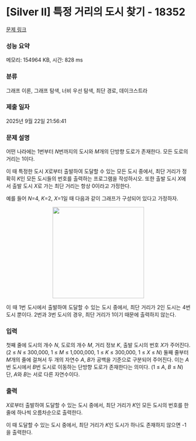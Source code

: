 # [Silver II] 특정 거리의 도시 찾기 - 18352 

[문제 링크](https://www.acmicpc.net/problem/18352) 

### 성능 요약

메모리: 154964 KB, 시간: 828 ms

### 분류

그래프 이론, 그래프 탐색, 너비 우선 탐색, 최단 경로, 데이크스트라

### 제출 일자

2025년 9월 22일 21:56:41

### 문제 설명

<p style="user-select: auto !important;">어떤 나라에는 1번부터 <em style="user-select: auto !important;">N</em>번까지의 도시와 <em style="user-select: auto !important;">M</em>개의 단방향 도로가 존재한다. 모든 도로의 거리는 1이다.</p>

<p style="user-select: auto !important;">이 때 특정한 도시 <em style="user-select: auto !important;">X</em>로부터 출발하여 도달할 수 있는 모든 도시 중에서, 최단 거리가 정확히 <em style="user-select: auto !important;">K</em>인 모든 도시들의 번호를 출력하는 프로그램을 작성하시오. 또한 출발 도시 <em style="user-select: auto !important;">X</em>에서 출발 도시 <em style="user-select: auto !important;">X</em>로 가는 최단 거리는 항상 0이라고 가정한다.</p>

<p style="user-select: auto !important;">예를 들어 <em style="user-select: auto !important;">N</em>=4, <em style="user-select: auto !important;">K</em>=2, <em style="user-select: auto !important;">X</em>=1일 때 다음과 같이 그래프가 구성되어 있다고 가정하자.</p>

<p style="text-align: center; user-select: auto !important;"><img alt="" src="https://upload.acmicpc.net/a5e311d7-7ce4-4638-88a5-3665fb4459e5/-/preview/" style="height: 249px; width: 250px; user-select: auto !important;"></p>

<p style="text-align: justify; user-select: auto !important;">이 때 1번 도시에서 출발하여 도달할 수 있는 도시 중에서, 최단 거리가 2인 도시는 4번 도시 뿐이다.  2번과 3번 도시의 경우, 최단 거리가 1이기 때문에 출력하지 않는다.</p>

### 입력 

 <p style="user-select: auto !important;">첫째 줄에 도시의 개수 <em style="user-select: auto !important;">N</em>, 도로의 개수 <em style="user-select: auto !important;">M</em>, 거리 정보 <em style="user-select: auto !important;">K</em>, 출발 도시의 번호 <em style="user-select: auto !important;">X</em>가 주어진다. (2 ≤ <em style="user-select: auto !important;">N </em>≤ 300,000, 1 ≤ <em style="user-select: auto !important;">M </em>≤ 1,000,000, 1 ≤ <em style="user-select: auto !important;">K </em>≤ 300,000, 1 ≤ <em style="user-select: auto !important;">X </em>≤ <em style="user-select: auto !important;">N</em>) 둘째 줄부터 <em style="user-select: auto !important;">M</em>개의 줄에 걸쳐서 두 개의 자연수 <em style="user-select: auto !important;">A</em>, <em style="user-select: auto !important;">B</em>가 공백을 기준으로 구분되어 주어진다. 이는 <em style="user-select: auto !important;">A</em>번 도시에서 <em style="user-select: auto !important;">B</em>번 도시로 이동하는 단방향 도로가 존재한다는 의미다. (1 ≤ <em style="user-select: auto !important;">A</em>, <em style="user-select: auto !important;">B </em>≤ <em style="user-select: auto !important;">N</em>) 단, <em style="user-select: auto !important;">A</em>와 <em style="user-select: auto !important;">B</em>는 서로 다른 자연수이다.</p>

### 출력 

 <p style="user-select: auto !important;"><em style="user-select: auto !important;">X</em>로부터 출발하여 도달할 수 있는 도시 중에서, 최단 거리가 <em style="user-select: auto !important;">K</em>인 모든 도시의 번호를 한 줄에 하나씩 오름차순으로 출력한다.</p>

<p style="user-select: auto !important;">이 때 도달할 수 있는 도시 중에서, 최단 거리가 <em style="user-select: auto !important;">K</em>인 도시가 하나도 존재하지 않으면 -1을 출력한다.</p>

